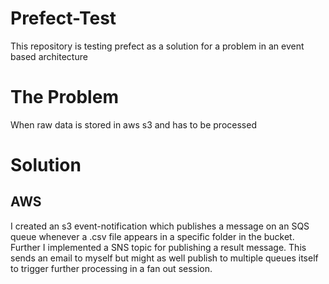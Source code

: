 # Prefect-Test

This repository is testing prefect as a solution for a problem in an event based architecture

# The Problem
When raw data is stored in aws s3 and has to be processed

# Solution
## AWS
I created an s3 event-notification which publishes a message on an SQS queue whenever a .csv file appears in a specific folder in the bucket.
Further I implemented a SNS topic for publishing a result message. This sends an email to myself but might as well publish to multiple queues itself to trigger further processing in a fan out session.